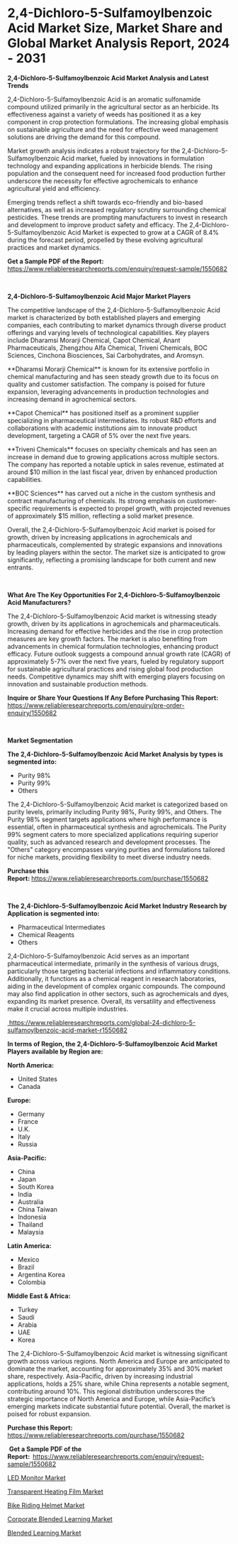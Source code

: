 <p><h1>2,4-Dichloro-5-Sulfamoylbenzoic Acid Market Size, Market Share and Global Market Analysis Report, 2024 - 2031</h1></p><p><strong>2,4-Dichloro-5-Sulfamoylbenzoic Acid Market Analysis and Latest Trends</strong></p>
<p><p>2,4-Dichloro-5-Sulfamoylbenzoic Acid is an aromatic sulfonamide compound utilized primarily in the agricultural sector as an herbicide. Its effectiveness against a variety of weeds has positioned it as a key component in crop protection formulations. The increasing global emphasis on sustainable agriculture and the need for effective weed management solutions are driving the demand for this compound. </p><p>Market growth analysis indicates a robust trajectory for the 2,4-Dichloro-5-Sulfamoylbenzoic Acid market, fueled by innovations in formulation technology and expanding applications in herbicide blends. The rising population and the consequent need for increased food production further underscore the necessity for effective agrochemicals to enhance agricultural yield and efficiency.</p><p>Emerging trends reflect a shift towards eco-friendly and bio-based alternatives, as well as increased regulatory scrutiny surrounding chemical pesticides. These trends are prompting manufacturers to invest in research and development to improve product safety and efficacy. The 2,4-Dichloro-5-Sulfamoylbenzoic Acid Market is expected to grow at a CAGR of 8.4% during the forecast period, propelled by these evolving agricultural practices and market dynamics.</p></p>
<p><strong>Get a Sample PDF of the Report:&nbsp;</strong> <a href="https://www.reliableresearchreports.com/enquiry/request-sample/1550682?utm_campaign=9&utm_medium=2&utm_source=Github&utm_content=ia&utm_term=07122024&utm_id=24-dichloro-5-sulfamoylbenzoic-acid">https://www.reliableresearchreports.com/enquiry/request-sample/1550682</a></p>
<p>&nbsp;</p>
<p><strong>2,4-Dichloro-5-Sulfamoylbenzoic Acid Major Market Players</strong></p>
<p><p>The competitive landscape of the 2,4-Dichloro-5-Sulfamoylbenzoic Acid market is characterized by both established players and emerging companies, each contributing to market dynamics through diverse product offerings and varying levels of technological capabilities. Key players include Dharamsi Morarji Chemical, Capot Chemical, Anant Pharmaceuticals, Zhengzhou Alfa Chemical, Triveni Chemicals, BOC Sciences, Cinchona Biosciences, Sai Carbohydrates, and Aromsyn.</p><p>**Dharamsi Morarji Chemical** is known for its extensive portfolio in chemical manufacturing and has seen steady growth due to its focus on quality and customer satisfaction. The company is poised for future expansion, leveraging advancements in production technologies and increasing demand in agrochemical sectors.</p><p>**Capot Chemical** has positioned itself as a prominent supplier specializing in pharmaceutical intermediates. Its robust R&D efforts and collaborations with academic institutions aim to innovate product development, targeting a CAGR of 5% over the next five years.</p><p>**Triveni Chemicals** focuses on specialty chemicals and has seen an increase in demand due to growing applications across multiple sectors. The company has reported a notable uptick in sales revenue, estimated at around $10 million in the last fiscal year, driven by enhanced production capabilities.</p><p>**BOC Sciences** has carved out a niche in the custom synthesis and contract manufacturing of chemicals. Its strong emphasis on customer-specific requirements is expected to propel growth, with projected revenues of approximately $15 million, reflecting a solid market presence.</p><p>Overall, the 2,4-Dichloro-5-Sulfamoylbenzoic Acid market is poised for growth, driven by increasing applications in agrochemicals and pharmaceuticals, complemented by strategic expansions and innovations by leading players within the sector. The market size is anticipated to grow significantly, reflecting a promising landscape for both current and new entrants.</p></p>
<p>&nbsp;</p>
<p><strong>What Are The Key Opportunities For 2,4-Dichloro-5-Sulfamoylbenzoic Acid Manufacturers?</strong></p>
<p><p>The 2,4-Dichloro-5-Sulfamoylbenzoic Acid market is witnessing steady growth, driven by its applications in agrochemicals and pharmaceuticals. Increasing demand for effective herbicides and the rise in crop protection measures are key growth factors. The market is also benefiting from advancements in chemical formulation technologies, enhancing product efficacy. Future outlook suggests a compound annual growth rate (CAGR) of approximately 5-7% over the next five years, fueled by regulatory support for sustainable agricultural practices and rising global food production needs. Competitive dynamics may shift with emerging players focusing on innovation and sustainable production methods.</p></p>
<p><strong>Inquire or Share Your Questions If Any Before Purchasing This Report:</strong> <a href="https://www.reliableresearchreports.com/enquiry/pre-order-enquiry/1550682?utm_campaign=9&utm_medium=2&utm_source=Github&utm_content=ia&utm_term=07122024&utm_id=24-dichloro-5-sulfamoylbenzoic-acid">https://www.reliableresearchreports.com/enquiry/pre-order-enquiry/1550682</a></p>
<p>&nbsp;</p>
<p><strong>Market Segmentation</strong></p>
<p><strong>The 2,4-Dichloro-5-Sulfamoylbenzoic Acid Market Analysis by types is segmented into:</strong></p>
<p><ul><li>Purity 98%</li><li>Purity 99%</li><li>Others</li></ul></p>
<p><p>The 2,4-Dichloro-5-Sulfamoylbenzoic Acid market is categorized based on purity levels, primarily including Purity 98%, Purity 99%, and Others. The Purity 98% segment targets applications where high performance is essential, often in pharmaceutical synthesis and agrochemicals. The Purity 99% segment caters to more specialized applications requiring superior quality, such as advanced research and development processes. The "Others" category encompasses varying purities and formulations tailored for niche markets, providing flexibility to meet diverse industry needs.</p></p>
<p><strong>Purchase this Report:&nbsp;</strong><a href="https://www.reliableresearchreports.com/purchase/1550682?utm_campaign=9&utm_medium=2&utm_source=Github&utm_content=ia&utm_term=07122024&utm_id=24-dichloro-5-sulfamoylbenzoic-acid">https://www.reliableresearchreports.com/purchase/1550682</a></p>
<p>&nbsp;</p>
<p><strong>The 2,4-Dichloro-5-Sulfamoylbenzoic Acid Market Industry Research by Application is segmented into:</strong></p>
<p><ul><li>Pharmaceutical Intermediates</li><li>Chemical Reagents</li><li>Others</li></ul></p>
<p><p>2,4-Dichloro-5-Sulfamoylbenzoic Acid serves as an important pharmaceutical intermediate, primarily in the synthesis of various drugs, particularly those targeting bacterial infections and inflammatory conditions. Additionally, it functions as a chemical reagent in research laboratories, aiding in the development of complex organic compounds. The compound may also find application in other sectors, such as agrochemicals and dyes, expanding its market presence. Overall, its versatility and effectiveness make it crucial across multiple industries.</p></p>
<p><a href="https://www.reliableresearchreports.com/global-24-dichloro-5-sulfamoylbenzoic-acid-market-r1550682?utm_campaign=9&utm_medium=2&utm_source=Github&utm_content=ia&utm_term=07122024&utm_id=24-dichloro-5-sulfamoylbenzoic-acid">&nbsp;https://www.reliableresearchreports.com/global-24-dichloro-5-sulfamoylbenzoic-acid-market-r1550682</a></p>
<p><strong>In terms of Region, the 2,4-Dichloro-5-Sulfamoylbenzoic Acid Market Players available by Region are:</strong></p>
<p>
    <p> <strong> North America: </strong>
        <ul>
            <li>United States</li>
            <li>Canada</li>
        </ul>
        </p> 
    <p> <strong> Europe: </strong>
        <ul>
            <li>Germany</li>
            <li>France</li>
            <li>U.K.</li>
            <li>Italy</li>
            <li>Russia</li>
        </ul>
        </p> 
    <p> <strong> Asia-Pacific: </strong>
        <ul>
            <li>China</li>
            <li>Japan</li>
            <li>South Korea</li>
            <li>India</li>
            <li>Australia</li>
            <li>China Taiwan</li>
            <li>Indonesia</li>
            <li>Thailand</li>
            <li>Malaysia</li>
        </ul>
        </p> 
    <p> <strong> Latin America: </strong>
        <ul>
            <li>Mexico</li>
            <li>Brazil</li>
            <li>Argentina Korea</li>
            <li>Colombia</li>
        </ul>
        </p> 
    <p> <strong> Middle East & Africa: </strong>
        <ul>
            <li>Turkey</li>
            <li>Saudi</li>
            <li>Arabia</li>
            <li>UAE</li>
            <li>Korea</li>
        </ul>
    </p>
    </p>
<p><p>The 2,4-Dichloro-5-Sulfamoylbenzoic Acid market is witnessing significant growth across various regions. North America and Europe are anticipated to dominate the market, accounting for approximately 35% and 30% market share, respectively. Asia-Pacific, driven by increasing industrial applications, holds a 25% share, while China represents a notable segment, contributing around 10%. This regional distribution underscores the strategic importance of North America and Europe, while Asia-Pacific’s emerging markets indicate substantial future potential. Overall, the market is poised for robust expansion.</p></p>
<p><strong>Purchase this Report: </strong><a href="https://www.reliableresearchreports.com/purchase/1550682?utm_campaign=9&utm_medium=2&utm_source=Github&utm_content=ia&utm_term=07122024&utm_id=24-dichloro-5-sulfamoylbenzoic-acid">https://www.reliableresearchreports.com/purchase/1550682</a></p>
<p>&nbsp;<strong>Get a Sample PDF of the Report:&nbsp;&nbsp;</strong><a href="https://www.reliableresearchreports.com/enquiry/request-sample/1550682?utm_campaign=9&utm_medium=2&utm_source=Github&utm_content=ia&utm_term=07122024&utm_id=24-dichloro-5-sulfamoylbenzoic-acid">https://www.reliableresearchreports.com/enquiry/request-sample/1550682</a></p>
<p><strong></strong></p>
<p><p><a href="https://github.com/SanjidaMahmud54/Market-Research-Report-List-1/blob/main/led-monitor-market.md?utm_campaign=9&utm_medium=2&utm_source=Github&utm_content=ia&utm_term=07122024&utm_id=24-dichloro-5-sulfamoylbenzoic-acid">LED Monitor Market</a></p><p><a href="https://issuu.com/reportprime-2/docs/transparent-heating-film-market-size-2030.pptx?utm_campaign=9&utm_medium=2&utm_source=Github&utm_content=ia&utm_term=07122024&utm_id=24-dichloro-5-sulfamoylbenzoic-acid">Transparent Heating Film Market</a></p><p><a href="https://issuu.com/reportprime-2/docs/bike-riding-helmet-market-size-2030.pptx?utm_campaign=9&utm_medium=2&utm_source=Github&utm_content=ia&utm_term=07122024&utm_id=24-dichloro-5-sulfamoylbenzoic-acid">Bike Riding Helmet Market</a></p><p><a href="https://www.linkedin.com/pulse/regional-segment-trends-corporate-blended-learning-market-u6tyf?utm_campaign=9&utm_medium=2&utm_source=Github&utm_content=ia&utm_term=07122024&utm_id=24-dichloro-5-sulfamoylbenzoic-acid">Corporate Blended Learning Market</a></p><p><a href="https://www.linkedin.com/pulse/the-sympatico-insight-9odme?utm_campaign=9&utm_medium=2&utm_source=Github&utm_content=ia&utm_term=07122024&utm_id=24-dichloro-5-sulfamoylbenzoic-acid">Blended Learning Market</a></p></p>